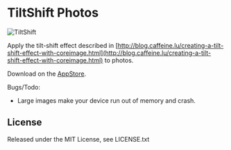 # TiltShift Photos #

![TiltShift](https://raw.github.com/julienp/tiltshift/master/Images/icon@2x.png)

Apply the tilt-shift effect described in [http://blog.caffeine.lu/creating-a-tilt-shift-effect-with-coreimage.html](http://blog.caffeine.lu/creating-a-tilt-shift-effect-with-coreimage.html) to photos.

Download on the [AppStore](http://itunes.apple.com/us/app/fish-logger/id589519399?ls=1&mt=8&partnerId=30&siteID=MjjQhWUk510).

Bugs/Todo:

 *  Large images make your device run out of memory and crash.

## License ##

Released under the MIT License, see LICENSE.txt

